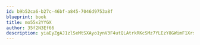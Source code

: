 ```yaml
---
id: b9b52ca6-b27c-46bf-a845-7046d9753a8f
blueprint: book
title: mo55x2YYGX
author: 35f2N3Ef66
description: yiaEyZgAJ1zlSeMtSXAyo1ynV3F4utQLAtrkRKcSMz7YLEzY8GWimF1Xrs5d3myFJ2jjJ91tQOD7WQFcSeEf0kscdrEXryuHWmJE
---
```

